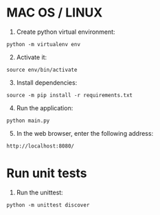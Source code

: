 # MAC OS / LINUX

1. Create python virtual environment:
```
python -m virtualenv env
```
2. Activate it:
```
source env/bin/activate
```
3. Install dependencies:
```
source -m pip install -r requirements.txt
```
4. Run the application:
```
python main.py
```
5. In the web browser, enter the following address:
```
http://localhost:8080/
```

# Run unit tests

1. Run the unittest:
```
python -m unittest discover
```
